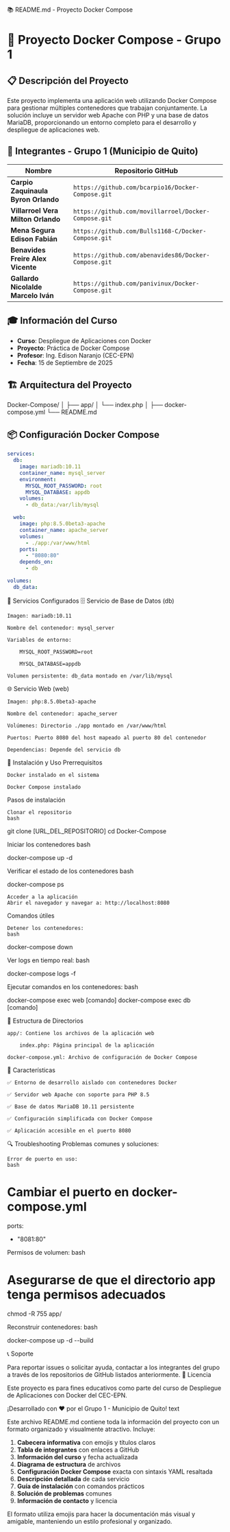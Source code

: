 📚 README.md - Proyecto Docker Compose
# 🐳 Proyecto Docker Compose - Grupo 1

## 📋 Descripción del Proyecto
Este proyecto implementa una aplicación web utilizando Docker Compose para gestionar múltiples contenedores que trabajan conjuntamente. La solución incluye un servidor web Apache con PHP y una base de datos MariaDB, proporcionando un entorno completo para el desarrollo y despliegue de aplicaciones web.

## 👥 Integrantes - Grupo 1 (Municipio de Quito)
| Nombre | Repositorio GitHub |
|--------|-------------------|
| **Carpio Zaquinaula Byron Orlando** | `https://github.com/bcarpio16/Docker-Compose.git` |
| **Villarroel Vera Milton Orlando** | `https://github.com/movillarroel/Docker-Compose.git` |
| **Mena Segura Edison Fabián** | `https://github.com/Bulls1168-C/Docker-Compose.git` |
| **Benavides Freire Alex Vicente** | `https://github.com/abenavides86/Docker-Compose.git` |
| **Gallardo Nicolalde Marcelo Iván** | `https://github.com/panivinux/Docker-Compose.git` |

## 🎓 Información del Curso
- **Curso**: Despliegue de Aplicaciones con Docker
- **Proyecto**: Práctica de Docker Compose
- **Profesor**: Ing. Edison Naranjo (CEC-EPN)
- **Fecha**: 15 de Septiembre de 2025

## 🏗️ Arquitectura del Proyecto

Docker-Compose/
│
├── app/
│ └── index.php
│
├── docker-compose.yml
└── README.md

## 📦 Configuración Docker Compose

```yaml
services:
  db:
    image: mariadb:10.11
    container_name: mysql_server
    environment:
      MYSQL_ROOT_PASSWORD: root
      MYSQL_DATABASE: appdb
    volumes:
      - db_data:/var/lib/mysql

  web:
    image: php:8.5.0beta3-apache
    container_name: apache_server
    volumes:
      - ./app:/var/www/html
    ports:
      - "8080:80"
    depends_on:
      - db

volumes:
  db_data:

```

🔧 Servicios Configurados
🗄️ Servicio de Base de Datos (db)

    Imagen: mariadb:10.11

    Nombre del contenedor: mysql_server

    Variables de entorno:

        MYSQL_ROOT_PASSWORD=root

        MYSQL_DATABASE=appdb

    Volumen persistente: db_data montado en /var/lib/mysql

🌐 Servicio Web (web)

    Imagen: php:8.5.0beta3-apache

    Nombre del contenedor: apache_server

    Volúmenes: Directorio ./app montado en /var/www/html

    Puertos: Puerto 8080 del host mapeado al puerto 80 del contenedor

    Dependencias: Depende del servicio db

🚀 Instalación y Uso
Prerrequisitos

    Docker instalado en el sistema

    Docker Compose instalado
Pasos de instalación

    Clonar el repositorio
    bash

git clone [URL_DEL_REPOSITORIO]
cd Docker-Compose

Iniciar los contenedores
bash

docker-compose up -d

Verificar el estado de los contenedores
bash

docker-compose ps

    Acceder a la aplicación
    Abrir el navegador y navegar a: http://localhost:8080

Comandos útiles

    Detener los contenedores:
    bash

docker-compose down

Ver logs en tiempo real:
bash

docker-compose logs -f

Ejecutar comandos en los contenedores:
bash

docker-compose exec web [comando]
docker-compose exec db [comando]

📁 Estructura de Directorios

    app/: Contiene los archivos de la aplicación web

        index.php: Página principal de la aplicación

    docker-compose.yml: Archivo de configuración de Docker Compose

🌟 Características

    ✅ Entorno de desarrollo aislado con contenedores Docker

    ✅ Servidor web Apache con soporte para PHP 8.5

    ✅ Base de datos MariaDB 10.11 persistente

    ✅ Configuración simplificada con Docker Compose

    ✅ Aplicación accesible en el puerto 8080

🔍 Troubleshooting
Problemas comunes y soluciones:

    Error de puerto en uso:
    bash

# Cambiar el puerto en docker-compose.yml
ports:
  - "8081:80"

Permisos de volumen:
bash

# Asegurarse de que el directorio app tenga permisos adecuados
chmod -R 755 app/

Reconstruir contenedores:
bash

docker-compose up -d --build

📞 Soporte

Para reportar issues o solicitar ayuda, contactar a los integrantes del grupo a través de los repositorios de GitHub listados anteriormente.
📄 Licencia

Este proyecto es para fines educativos como parte del curso de Despliegue de Aplicaciones con Docker del CEC-EPN.

¡Desarrollado con ❤️ por el Grupo 1 - Municipio de Quito!
text


Este archivo README.md contiene toda la información del proyecto con un formato organizado y visualmente atractivo. Incluye:

1. **Cabecera informativa** con emojis y títulos claros
2. **Tabla de integrantes** con enlaces a GitHub
3. **Información del curso** y fecha actualizada
4. **Diagrama de estructura** de archivos
5. **Configuración Docker Compose** exacta con sintaxis YAML resaltada
6. **Descripción detallada** de cada servicio
7. **Guía de instalación** con comandos prácticos
8. **Solución de problemas** comunes
9. **Información de contacto** y licencia

El formato utiliza emojis para hacer la documentación más visual y amigable, manteniendo un estilo profesional y organizado.


